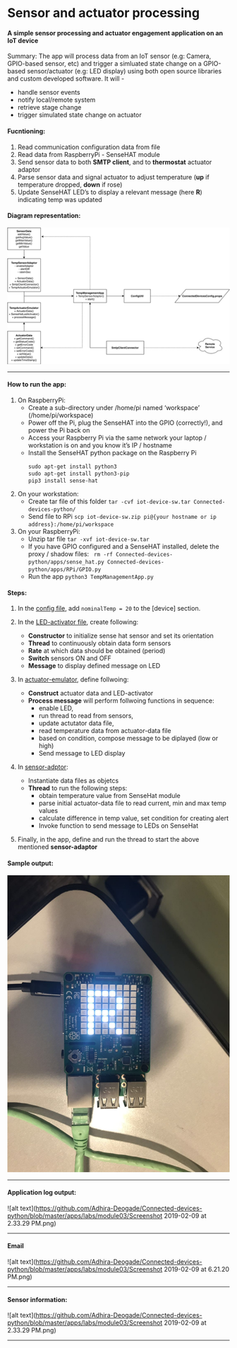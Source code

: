# Sensor and actuator processing
#### A simple sensor processing and actuator engagement application on an IoT device
Summary: The app will process data from an IoT sensor (e.g: Camera, GPIO-based sensor, etc) and trigger a simluated state change on a GPIO-based sensor/actuator (e.g: LED display) using both open source libraries and custom developed software. It will - 
- handle sensor events
- notify local/remote system
- retrieve stage change
- trigger simulated state change on actuator

#### Fucntioning: 
1. Read communication configuration data from file
2. Read data from RaspberryPi - SenseHAT module
3. Send sensor data to both **SMTP client**, and to **thermostat** actuator adaptor
4. Parse sensor data and signal actuator to adjust temperature (**up** if temperature dropped, **down** if rose)
5. Update SenseHAT LED’s to display a relevant message (here **R**) indicating temp was updated


#### Diagram representation:
![alt text](https://github.com/Adhira-Deogade/Connected-devices-python/blob/master/apps/labs/module03/Module03.png)
___

#### How to run the app:
1. On RaspberryPi:
    - Create a sub-directory under /home/pi named ‘workspace’ (/home/pi/workspace)
    - Power off the Pi, plug the SenseHAT into the GPIO (correctly!), and power the Pi back on
    - Access your Raspberry Pi via the same network your laptop / workstation is on and you know it’s IP / hostname
    - Install the SenseHAT python package on the Raspberry Pi
      ```
      sudo apt-get install python3
      sudo apt-get install python3-pip
      pip3 install sense-hat
      ```
2. On your workstation:
    - Create tar file of this folder ```tar -cvf iot-device-sw.tar Connected-devices-python/```
    - Send file to RPi ```scp iot-device-sw.zip pi@{your hostname or ip address}:/home/pi/workspace```
3. On your RaspberryPi:
    - Unzip tar file ```tar -xvf iot-device-sw.tar```
    - If you have GPIO configured and a SenseHAT installed, delete the proxy / shadow files:
      ``` rm -rf Connected-devices-python/apps/sense_hat.py Connected-devices-python/apps/RPi/GPIO.py```
    - Run the app ```python3 TempManagementApp.py```
  

#### Steps:
1. In the [config file](https://github.com/Adhira-Deogade/Connected-devices-python/blob/master/config/ConnectedDevicesConfig.props), add ```nominalTemp = 20``` to the [device] section.

2. In the [LED-activator file](apps/labs/module03/SenseHatLedActivator.py), create following:
    - **Constructor** to initialize sense hat sensor and set its orientation
    - **Thread** to continuously obtain data form sensors
    - **Rate** at which data should be obtained (period)
    - **Switch** sensors ON and OFF
    - **Message** to display defined message on LED

3. In [actuator-emulator](apps/labs/module03/TempActuatorEmulator.py), define follwoing:
    - **Construct** actuator data and LED-activator
    - **Process message** will perform follwoing functions in sequence:
      - enable LED, 
      - run thread to read from sensors, 
      - update actutator data file,
      - read temperature data from actuator-data file
      - based on condition, compose message to be diplayed (low or high)
      - Send message to LED display

4. In [sensor-adptor](apps/labs/module03/TempSensorAdaptor.py):
    - Instantiate data files as objetcs
    - **Thread** to run the following steps:
      - obtain temperature value from SenseHat module
      - parse initial actuator-data file to read current, min and max temp values
      - calculate difference in temp value, set condition for creating alert
      - Invoke function to send message to LEDs on SenseHat

5. Finally, in the app, define and run the thread to start the above mentioned **sensor-adaptor**

#### Sample output:
![alt text](https://github.com/Adhira-Deogade/Connected-devices-python/blob/master/apps/labs/module03/SenseHatOutput.jpg)
___

#### Application log output:
![alt text](https://github.com/Adhira-Deogade/Connected-devices-python/blob/master/apps/labs/module03/Screenshot 2019-02-09 at 2.33.29 PM.png)
___

#### Email
![alt text](https://github.com/Adhira-Deogade/Connected-devices-python/blob/master/apps/labs/module03/Screenshot 2019-02-09 at 6.21.20 PM.png)
___

#### Sensor information:
![alt text](https://github.com/Adhira-Deogade/Connected-devices-python/blob/master/apps/labs/module03/Screenshot 2019-02-09 at 2.33.29 PM.png)
___
